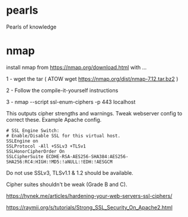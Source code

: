 # pearls
Pearls of knowledge

# nmap
install nmap from https://nmap.org/download.html with ...

1 - wget the tar ( ATOW wget https://nmap.org/dist/nmap-7.12.tar.bz2 )

2 - Follow the compile-it-yourself instructions

3 - nmap --script ssl-enum-ciphers -p 443 localhost

This outputs cipher strengths and warnings. Tweak webserver config to correct these.
Example Apache config.

```
# SSL Engine Switch:
# Enable/Disable SSL for this virtual host.
SSLEngine on
SSLProtocol -All +SSLv3 +TLSv1
SSLHonorCipherOrder On
SSLCipherSuite ECDHE-RSA-AES256-SHA384:AES256-SHA256:RC4:HIGH:!MD5:!aNULL:!EDH:!AESGCM
```

Do not use SSLv3, TLSv1.1 & 1.2 should be available.

Cipher suites shouldn't be weak (Grade B and C).

https://hynek.me/articles/hardening-your-web-servers-ssl-ciphers/

https://raymii.org/s/tutorials/Strong_SSL_Security_On_Apache2.html
